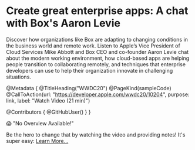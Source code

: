 # Create great enterprise apps: A chat with Box's Aaron Levie

Discover how organizations like Box are adapting to changing conditions in the business world and remote work. Listen to Apple’s Vice President of Cloud Services Mike Abbott and Box CEO and co-founder Aaron Levie chat about the modern working environment, how cloud-based apps are helping people transition to collaborating remotely, and techniques that enterprise developers can use to help their organization innovate in challenging situations.

@Metadata {
   @TitleHeading("WWDC20")
   @PageKind(sampleCode)
   @CallToAction(url: "https://developer.apple.com/wwdc20/10204", purpose: link, label: "Watch Video (21 min)")

   @Contributors {
      @GitHubUser(<replace this with your GitHub handle>)
   }
}

😱 "No Overview Available!"

Be the hero to change that by watching the video and providing notes! It's super easy:
 [Learn More…](https://wwdcnotes.com/documentation/wwdcnotes/contributing)
